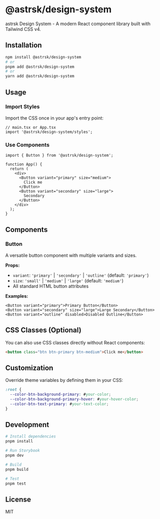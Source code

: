 # @astrsk/design-system

astrsk Design System - A modern React component library built with Tailwind CSS v4.

## Installation

```bash
npm install @astrsk/design-system
# or
pnpm add @astrsk/design-system
# or
yarn add @astrsk/design-system
```

## Usage

### Import Styles

Import the CSS once in your app's entry point:

```tsx
// main.tsx or App.tsx
import '@astrsk/design-system/styles';
```

### Use Components

```tsx
import { Button } from '@astrsk/design-system';

function App() {
  return (
    <div>
      <Button variant="primary" size="medium">
        Click me
      </Button>
      <Button variant="secondary" size="large">
        Secondary
      </Button>
    </div>
  );
}
```

## Components

### Button

A versatile button component with multiple variants and sizes.

**Props:**

- `variant`: `'primary'` | `'secondary'` | `'outline'` (default: `'primary'`)
- `size`: `'small'` | `'medium'` | `'large'` (default: `'medium'`)
- All standard HTML button attributes

**Examples:**

```tsx
<Button variant="primary">Primary Button</Button>
<Button variant="secondary" size="large">Large Secondary</Button>
<Button variant="outline" disabled>Disabled Outline</Button>
```

## CSS Classes (Optional)

You can also use CSS classes directly without React components:

```html
<button class="btn btn-primary btn-medium">Click me</button>
```

## Customization

Override theme variables by defining them in your CSS:

```css
:root {
  --color-btn-background-primary: #your-color;
  --color-btn-background-primary-hover: #your-hover-color;
  --color-btn-text-primary: #your-text-color;
}
```

## Development

```bash
# Install dependencies
pnpm install

# Run Storybook
pnpm dev

# Build
pnpm build

# Test
pnpm test
```

## License

MIT

